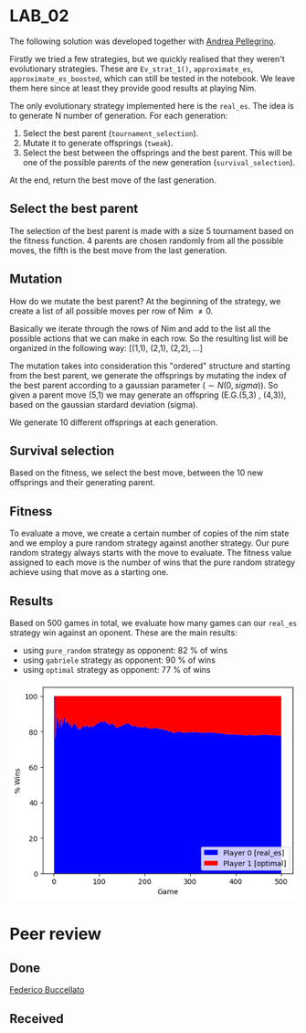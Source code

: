 # LAB_02 

The following solution was developed together with [Andrea Pellegrino](https://github.com/andry2327/Computational-Intelligence).

Firstly we tried a few strategies, but we quickly realised that they weren't evolutionary strategies. These are `Ev_strat_1()`, `approximate_es`, `approximate_es_boosted`, which can still be tested in the notebook.
We leave them here since at least they provide good results at playing Nim.

The only evolutionary strategy implemented here is the `real_es`.
The idea is to generate N number of generation. For each generation:
1. Select the best parent (`tournament_selection`).
2. Mutate it to generate offsprings (`tweak`).
3. Select the best between the offsprings and the best parent. This will be one of the possible parents of the new generation (`survival_selection`).

At the end, return the best move of the last generation.

## Select the best parent 
The selection of the best parent is made with a size 5 tournament based on the fitness function. 
4 parents are chosen randomly from all the possible moves, the fifth is the best move from the last generation.

## Mutation
How do we mutate the best parent? 
At the beginning of the strategy, we create a list of all possible moves per row of Nim $\ne 0$. 

Basically we iterate through the rows of Nim and add to the list all the possible actions that we can make in each row. So the resulting list will be organized in the following way: [(1,1), (2,1), (2,2), ...]

The mutation takes into consideration this "ordered" structure and starting from the best parent, we generate the offsprings by mutating the index of the best parent according to a gaussian parameter ($\sim N(0,\,sigma)$). 
So given a parent move (5,1) we may generate an offspring (E.G.(5,3) , (4,3)), based on the gaussian stardard deviation (sigma).

We generate 10 different offsprings at each generation.

## Survival selection
Based on the fitness, we select the best move, between the 10 new offsprings and their generating parent.

## Fitness
To evaluate a move, we create a certain number of copies of the nim state and we employ a pure random strategy against another strategy. Our pure random strategy always starts with the move to evaluate. 
The fitness value assigned to each move is the number of wins that the pure random strategy achieve using that move as a starting one.

## Results
Based on 500 games in total, we evaluate how many games can our `real_es` strategy win against an oponent.
These are the main results:
- using `pure_random` strategy as opponent: 82 % of wins
- using `gabriele` strategy as opponent: 90 % of wins
- using `optimal` strategy as opponent: 77 % of wins

![real es VS optimal](https://github.com/andry2327/Computational-Intelligence/blob/main/LABS/L02%20-%20NIM-ES/img/plot_reals_es_VS_optimal.png)

# Peer review
## Done
[Federico Buccellato](https://github.com/FedeBucce/Computational_intelligence/issues/1)
## Received
